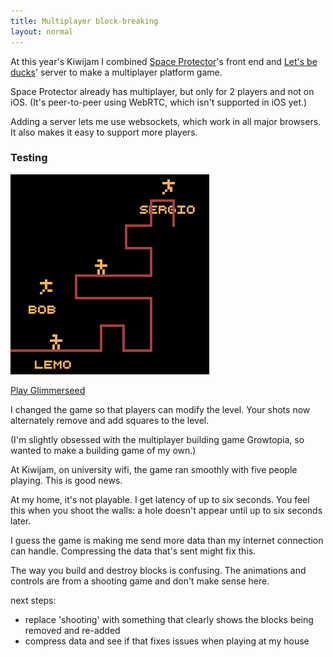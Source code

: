 ```yaml
---
title: Multiplayer block-breaking
layout: normal
---
```


At this year's Kiwijam I combined [Space Protector](/games/spaceprotector)'s front end and [Let's be ducks](/games/ducks/)' server to make a multiplayer platform game.

Space Protector already has multiplayer, but only for 2 players and not on iOS. (It's peer-to-peer using WebRTC, which isn't supported in iOS yet.)

Adding a server lets me use websockets, which work in all major browsers. It also makes it easy to support more players.

### Testing

![Glimmerseed test](/journal/images/2014-08-25-glimmerseed.png)

[Play Glimmerseed](http://glimmerseed.herokuapp.com/)

I changed the game so that players can modify the level. Your shots now alternately remove and add squares to the level.

(I'm slightly obsessed with the multiplayer building game Growtopia, so wanted to make a building game of my own.)

At Kiwijam, on university wifi, the game ran smoothly with five people playing. This is good news.

At my home, it's not playable. I get latency of up to six seconds. You feel this when you shoot the walls: a hole doesn't appear until up to six seconds later.

I guess the game is making me send more data than my internet connection can handle. Compressing the data that's sent might fix this.

The way you build and destroy blocks is confusing. The animations and controls are from a shooting game and don't make sense here.

next steps:

* replace 'shooting' with something that clearly shows the blocks being removed and re-added
* compress data and see if that fixes issues when playing at my house

